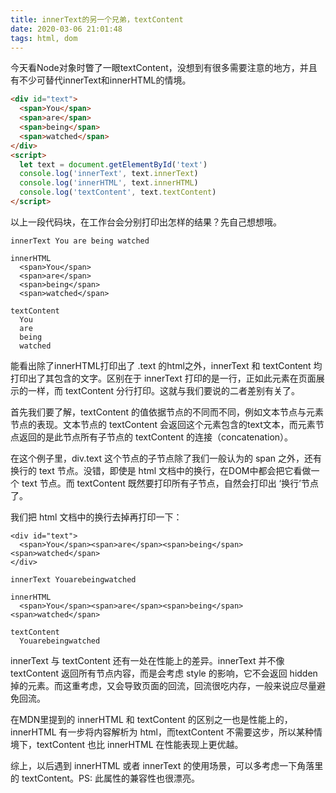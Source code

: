 ```yaml
---
title: innerText的另一个兄弟，textContent
date: 2020-03-06 21:01:48
tags: html, dom
---
```


今天看Node对象时瞥了一眼textContent，没想到有很多需要注意的地方，并且有不少可替代innerText和innerHTML的情境。

<!-- more -->

```html
<div id="text">
  <span>You</span>
  <span>are</span>
  <span>being</span>
  <span>watched</span>
</div>
<script>
  let text = document.getElementById('text')
  console.log('innerText', text.innerText)
  console.log('innerHTML', text.innerHTML)
  console.log('textContent', text.textContent)
</script>
```

以上一段代码块，在工作台会分别打印出怎样的结果？先自己想想哦。

```
innerText You are being watched

innerHTML 
  <span>You</span>
  <span>are</span>
  <span>being</span>
  <span>watched</span>

textContent 
  You
  are
  being
  watched
```

能看出除了innerHTML打印出了 .text 的html之外，innerText 和 textContent 均打印出了其包含的文字。区别在于 innerText 打印的是一行，正如此元素在页面展示的一样，而 textContent 分行打印。这就与我们要说的二者差别有关了。

首先我们要了解，textContent 的值依据节点的不同而不同，例如文本节点与元素节点的表现。文本节点的 textContent 会返回这个元素包含的text文本，而元素节点返回的是此节点所有子节点的 textContent 的连接（concatenation）。

在这个例子里，div.text 这个节点的子节点除了我们一般认为的 span 之外，还有换行的 text 节点。没错，即使是 html 文档中的换行，在DOM中都会把它看做一个 text 节点。而 textContent 既然要打印所有子节点，自然会打印出 ‘换行’节点了。

我们把 html 文档中的换行去掉再打印一下：

```
<div id="text">
  <span>You</span><span>are</span><span>being</span><span>watched</span>
</div>

innerText Youarebeingwatched

innerHTML 
  <span>You</span><span>are</span><span>being</span><span>watched</span>
  
textContent 
  Youarebeingwatched
```

innerText 与 textContent 还有一处在性能上的差异。innerText 并不像 textContent 返回所有节点内容，而是会考虑 style 的影响，它不会返回 hidden 掉的元素。而这重考虑，又会导致页面的回流，回流很吃内存，一般来说应尽量避免回流。

在MDN里提到的 innerHTML 和 textContent 的区别之一也是性能上的，innerHTML 有一步将内容解析为 html，而textContent 不需要这步，所以某种情境下，textContent 也比 innerHTML 在性能表现上更优越。

综上，以后遇到 innerHTML 或者 innerText 的使用场景，可以多考虑一下角落里的 textContent。PS: 此属性的兼容性也很漂亮。